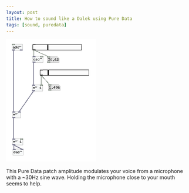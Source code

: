 ```yaml
---
layout: post
title: How to sound like a Dalek using Pure Data
tags: [sound, puredata]
---
```


<img src="/res/2012-09-02-Dalek-Voice-Pure-Data/dalek-pd.png" alt="Pure Data
patch to make Dalek voice." />

This Pure Data patch amplitude modulates your voice from a microphone with a
~30Hz sine wave. Holding the microphone close to your mouth seems to help.